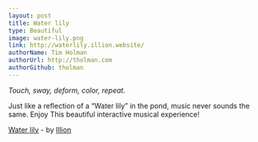 ```yaml
---
layout: post
title: Water lily
type: Beautiful
image: water-lily.png
link: http://waterlily.illion.website/
authorName: Tim Holman
authorUrl: http://tholman.com
authorGithub: tholman
---
```


_Touch, sway, deform, color, repeat._

Just like a reflection of a “Water lily” in the pond, music never sounds the same. Enjoy This beautiful interactive musical experience!

[Water lily](http://waterlily.illion.website/) - by [Illion](illion.website)
